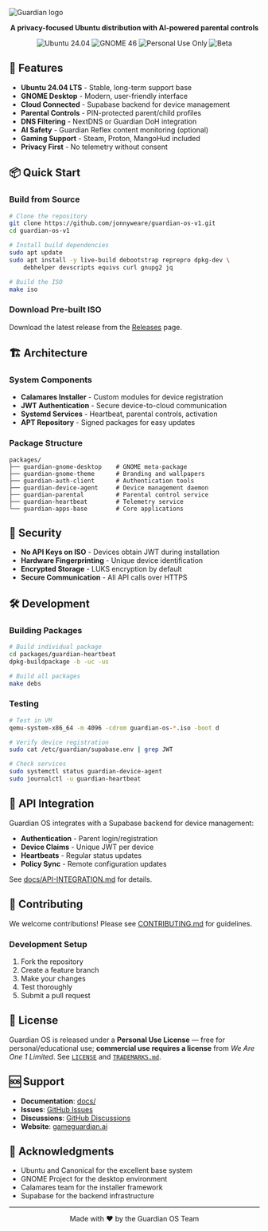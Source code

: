 ![Guardian logo](https://gameguardian.ai/lovable-uploads/guardian-logo-shield-text-dark.png)

<p align="center">
  <strong>A privacy-focused Ubuntu distribution with AI-powered parental controls</strong>
</p>

<p align="center">
  <img src="https://img.shields.io/badge/Ubuntu-24.04%20LTS-orange" alt="Ubuntu 24.04">
  <img src="https://img.shields.io/badge/GNOME-46-blue" alt="GNOME 46">
  <img src="https://img.shields.io/badge/License-Personal%20Use%20Only-blue" alt="Personal Use Only">
  <img src="https://img.shields.io/badge/Status-Beta-yellow" alt="Beta">
</p>

## 🚀 Features

- **Ubuntu 24.04 LTS** - Stable, long-term support base
- **GNOME Desktop** - Modern, user-friendly interface
- **Cloud Connected** - Supabase backend for device management
- **Parental Controls** - PIN-protected parent/child profiles
- **DNS Filtering** - NextDNS or Guardian DoH integration
- **AI Safety** - Guardian Reflex content monitoring (optional)
- **Gaming Support** - Steam, Proton, MangoHud included
- **Privacy First** - No telemetry without consent

## 📦 Quick Start

### Build from Source

```bash
# Clone the repository
git clone https://github.com/jonnyweare/guardian-os-v1.git
cd guardian-os-v1

# Install build dependencies
sudo apt update
sudo apt install -y live-build debootstrap reprepro dpkg-dev \
    debhelper devscripts equivs curl gnupg2 jq

# Build the ISO
make iso
```

### Download Pre-built ISO

Download the latest release from the [Releases](https://github.com/jonnyweare/guardian-os-v1/releases) page.

## 🏗️ Architecture

### System Components

- **Calamares Installer** - Custom modules for device registration
- **JWT Authentication** - Secure device-to-cloud communication
- **Systemd Services** - Heartbeat, parental controls, activation
- **APT Repository** - Signed packages for easy updates

### Package Structure

```
packages/
├── guardian-gnome-desktop    # GNOME meta-package
├── guardian-gnome-theme      # Branding and wallpapers
├── guardian-auth-client      # Authentication tools
├── guardian-device-agent     # Device management daemon
├── guardian-parental         # Parental control service
├── guardian-heartbeat        # Telemetry service
└── guardian-apps-base        # Core applications
```

## 🔐 Security

- **No API Keys on ISO** - Devices obtain JWT during installation
- **Hardware Fingerprinting** - Unique device identification
- **Encrypted Storage** - LUKS encryption by default
- **Secure Communication** - All API calls over HTTPS

## 🛠️ Development

### Building Packages

```bash
# Build individual package
cd packages/guardian-heartbeat
dpkg-buildpackage -b -uc -us

# Build all packages
make debs
```

### Testing

```bash
# Test in VM
qemu-system-x86_64 -m 4096 -cdrom guardian-os-*.iso -boot d

# Verify device registration
sudo cat /etc/guardian/supabase.env | grep JWT

# Check services
sudo systemctl status guardian-device-agent
sudo journalctl -u guardian-heartbeat
```

## 📡 API Integration

Guardian OS integrates with a Supabase backend for device management:

- **Authentication** - Parent login/registration
- **Device Claims** - Unique JWT per device
- **Heartbeats** - Regular status updates
- **Policy Sync** - Remote configuration updates

See [docs/API-INTEGRATION.md](docs/API-INTEGRATION.md) for details.

## 🤝 Contributing

We welcome contributions! Please see [CONTRIBUTING.md](CONTRIBUTING.md) for guidelines.

### Development Setup

1. Fork the repository
2. Create a feature branch
3. Make your changes
4. Test thoroughly
5. Submit a pull request

## 📄 License

Guardian OS is released under a **Personal Use License** — free for personal/educational use; **commercial use requires a license** from *We Are One 1 Limited*. See [`LICENSE`](./LICENSE) and [`TRADEMARKS.md`](./TRADEMARKS.md).

## 🆘 Support

- **Documentation**: [docs/](docs/)
- **Issues**: [GitHub Issues](https://github.com/jonnyweare/guardian-os-v1/issues)
- **Discussions**: [GitHub Discussions](https://github.com/jonnyweare/guardian-os-v1/discussions)
- **Website**: [gameguardian.ai](https://gameguardian.ai)

## 🙏 Acknowledgments

- Ubuntu and Canonical for the excellent base system
- GNOME Project for the desktop environment
- Calamares team for the installer framework
- Supabase for the backend infrastructure

---

<p align="center">
  Made with ❤️ by the Guardian OS Team
</p>
